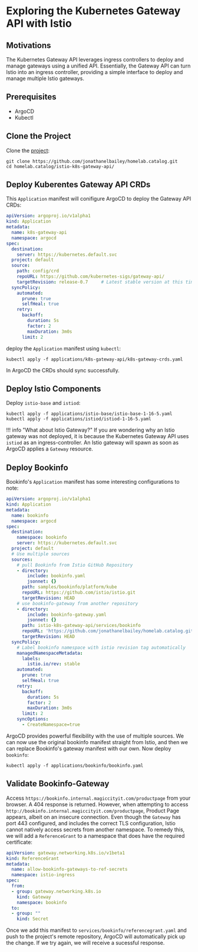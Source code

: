 # Exploring the Kubernetes Gateway API with Istio

## Motivations

The Kubernetes Gateway API leverages ingress controllers to deploy and manage gateways using a unified API.  Essentially, the Gateway API can turn Istio into an ingress controller, providing a simple interface to deploy and manage multiple Istio gateways.

## Prerequisites

* ArgoCD
* Kubectl

## Clone the Project

Clone the [project](https://github.com/jonathanelbailey/homelab.catalog):

```shell
git clone https://github.com/jonathanelbailey/homelab.catalog.git
cd homelab.catalog/istio-k8s-gateway-api/
```

## Deploy Kuberentes Gateway API CRDs

This `Application` manifest will conifigure ArgoCD to deploy the Gateway API CRDs:

```yaml
apiVersion: argoproj.io/v1alpha1
kind: Application
metadata:
  name: k8s-gateway-api
  namespace: argocd
spec:
  destination:
    server: https://kubernetes.default.svc
  project: default
  source:
    path: config/crd
    repoURL: https://github.com/kubernetes-sigs/gateway-api/
    targetRevision: release-0.7     # Latest stable version at this time
  syncPolicy:
    automated:
      prune: true
      selfHeal: true
    retry:
      backoff:
        duration: 5s
        factor: 2
        maxDuration: 3m0s
      limit: 2
```

deploy the `Application` manifest using `kubectl`:

```shell
kubectl apply -f applications/k8s-gateway-api/k8s-gateway-crds.yaml
```

In ArgoCD the CRDs should sync successfully.

## Deploy Istio Components

Deploy `istio-base` and `istiod`:

```shell
kubectl apply -f applications/istio-base/istio-base-1-16-5.yaml
kubectl apply -f applications/istiod/istiod-1-16-5.yaml
```

!!! info "What about Istio Gateway?"
    If you are wondering why an Istio gateway was not deployed, it is because the Kubernetes Gateway API uses `istiod` as an ingress-controller.  An Istio gateway will spawn as soon as ArgoCD applies a `Gateway` resource.

## Deploy Bookinfo

Bookinfo's `Application` manifest has some interesting configurations to note:

```yaml
apiVersion: argoproj.io/v1alpha1
kind: Application
metadata:
  name: bookinfo
  namespace: argocd
spec:
  destination:
    namespace: bookinfo
    server: https://kubernetes.default.svc
  project: default
  # Use multiple sources
  sources:
    # pull Bookinfo from Istio GitHub Repository
    - directory:
        include: bookinfo.yaml
        jsonnet: {}
      path: samples/bookinfo/platform/kube
      repoURL: https://github.com/istio/istio.git
      targetRevision: HEAD
    # use bookinfo-gateway from another repository
    - directory:
        include: bookinfo-gateway.yaml
        jsonnet: {}
      path: istio-k8s-gateway-api/services/bookinfo
      repoURL: 'https://github.com/jonathanelbailey/homelab.catalog.git'
      targetRevision: HEAD
  syncPolicy:
    # Label bookinfo namespace with istio revision tag automatically
    managedNamespaceMetadata:
      labels:
        istio.io/rev: stable
    automated:
      prune: true
      selfHeal: true
    retry:
      backoff:
        duration: 5s
        factor: 2
        maxDuration: 3m0s
      limit: 2
    syncOptions:
      - CreateNamespace=true
```

ArgoCD provides powerful flexibility with the use of multiple sources.  We can now use the original bookinfo manifest straight from Istio, and then we can replace Bookinfo's gateway manifest with our own.  Now deploy `bookinfo`:

```shell
kubectl apply -f applications/bookinfo/bookinfo.yaml
```

## Validate Bookinfo-Gateway

Access `https://bookinfo.internal.magiccityit.com/productpage` from your browser.  A 404 response is returned.  However, when attempting to access `http://bookinfo.internal.magiccityit.com/productpage`, Product Page appears, albeit on an insecure connection.  Even though the `Gateway` has port 443 configured, and includes the correct TLS configuration, Istio cannot natively access secrets from another namespace.  To remedy this, we will add a `ReferenceGrant` to a namespace that does have the required certificate:

```yaml
apiVersion: gateway.networking.k8s.io/v1beta1
kind: ReferenceGrant
metadata:
  name: allow-bookinfo-gateways-to-ref-secrets
  namespace: istio-ingress
spec:
  from:
  - group: gateway.networking.k8s.io
    kind: Gateway
    namespace: bookinfo
  to:
  - group: ""
    kind: Secret
```

Once we add this manifest to `services/bookinfo/referencegrant.yaml` and push to the project's remote repository, ArgoCD will automatically pick up the change.  If we try again, we will receive a sucessful response.